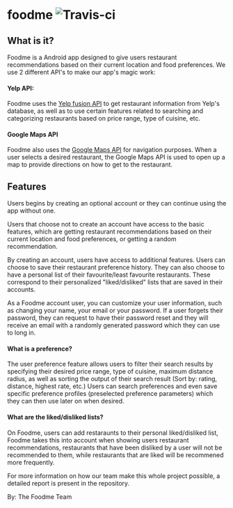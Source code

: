 # foodme ![Travis-ci](https://travis-ci.com/larakollokian/foodme.svg?token=s9wt5vK6yqsBSVx5Xszv&branch=master)

## What is it?

Foodme is a Android app designed to give users restaurant recommendations based on their current location and food preferences. We use 2 different API's to make our app's magic work: 

#### Yelp API:

Foodme uses the [Yelp fusion API](https://www.yelp.ca/developers/documentation/v3/get_started) to get restaurant information from Yelp's database, as well as to use certain features related to searching and categorizing restaurants based on price range, type of cuisine, etc.

#### Google Maps API

Foodme also uses the [Google Maps API](https://developers.google.com/maps/documentation/) for navigation purposes. When a user selects a desired restaurant, the Google Maps API is used to open up a map to provide directions on how to get to the restaurant.

## Features

Users begins by creating an optional account or they can continue using the app without one.

Users that choose not to create an account have access to the basic features, which are getting restaurant recommendations based on their current location and food preferences, or getting a random recommendation.

By creating an account, users have access to additional features. Users can choose to save their restaurant preference history. They can also choose to have a personal list of their favourite/least favourite restaurants. These correspond to their personalized "liked/disliked" lists that are saved in their accounts.

As a Foodme account user, you can customize your user information, such as changing your name, your email or your password. If a user forgets their password, they can request to have their password reset and they will receive an email with a randomly generated password which they can use to long in.

#### What is a preference?

The user preference feature allows users to filter their search results by specifying their desired price range, type of cuisine, maximum distance radius, as well as sorting the output of their search result (Sort by: rating, distance, highest rate, etc.) Users can search preferences and even save specific preference profiles (preselected preference parameters) which they can then use later on when desired.

#### What are the liked/disliked lists?

On Foodme, users can add restaraunts to their personal liked/disliked list, Foodme takes this into account when showing users restaurant recommendations, restaurants that have been disliked by a user will not be recommended to them, while restaurants that are liked will be recommened more frequently.

For more information on how our team make this whole project possible, a detailed report is present in the repository.

By: The Foodme Team
